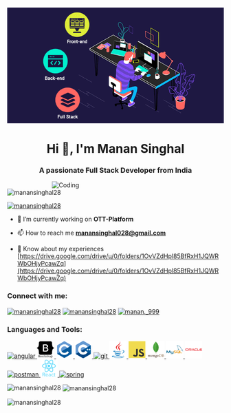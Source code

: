 ![logo](https://github.com/manansinghal28/manansinghal28/blob/main/Github%20Banner.png.gif)
<h1 align="center">Hi 👋, I'm Manan Singhal</h1>
<h3 align="center">A passionate Full Stack Developer from India</h3>
<img align="right" alt="Coding" width="400" src="https://user-images.githubusercontent.com/55389276/140866485-8fb1c876-9a8f-4d6a-98dc-08c4981eaf70.gif"



<p align="left"> <img src="https://komarev.com/ghpvc/?username=manansinghal28&label=Profile%20views&color=0e75b6&style=flat" alt="manansinghal28" /> </p>

<p align="left"> <a href="https://twitter.com/manansinghal28" target="blank"><img src="https://img.shields.io/twitter/follow/manansinghal28?logo=twitter&style=for-the-badge" alt="manansinghal28" /></a> </p>

- 🔭 I’m currently working on **OTT-Platform**

- 📫 How to reach me **manansinghal028@gmail.com**

- 📄 Know about my experiences [https://drive.google.com/drive/u/0/folders/1OvVZdHpl85BfRxH1JQWRWbOHjyPcawZq](https://drive.google.com/drive/u/0/folders/1OvVZdHpl85BfRxH1JQWRWbOHjyPcawZq)

<h3 align="left">Connect with me:</h3>
<p align="left">
<a href="https://twitter.com/manansinghal28" target="blank"><img align="center" src="https://raw.githubusercontent.com/rahuldkjain/github-profile-readme-generator/master/src/images/icons/Social/twitter.svg" alt="manansinghal28" height="30" width="40" /></a>
<a href="https://linkedin.com/in/manansinghal28" target="blank"><img align="center" src="https://raw.githubusercontent.com/rahuldkjain/github-profile-readme-generator/master/src/images/icons/Social/linked-in-alt.svg" alt="manansinghal28" height="30" width="40" /></a>
<a href="https://instagram.com/manan._999" target="blank"><img align="center" src="https://raw.githubusercontent.com/rahuldkjain/github-profile-readme-generator/master/src/images/icons/Social/instagram.svg" alt="manan._999" height="30" width="40" /></a>
</p>

<h3 align="left">Languages and Tools:</h3>
<p align="left"> <a href="https://angular.io" target="_blank" rel="noreferrer"> <img src="https://angular.io/assets/images/logos/angular/angular.svg" alt="angular" width="40" height="40"/> </a> <a href="https://getbootstrap.com" target="_blank" rel="noreferrer"> <img src="https://raw.githubusercontent.com/devicons/devicon/master/icons/bootstrap/bootstrap-plain-wordmark.svg" alt="bootstrap" width="40" height="40"/> </a> <a href="https://www.cprogramming.com/" target="_blank" rel="noreferrer"> <img src="https://raw.githubusercontent.com/devicons/devicon/master/icons/c/c-original.svg" alt="c" width="40" height="40"/> </a> <a href="https://www.w3schools.com/cpp/" target="_blank" rel="noreferrer"> <img src="https://raw.githubusercontent.com/devicons/devicon/master/icons/cplusplus/cplusplus-original.svg" alt="cplusplus" width="40" height="40"/> </a> <a href="https://git-scm.com/" target="_blank" rel="noreferrer"> <img src="https://www.vectorlogo.zone/logos/git-scm/git-scm-icon.svg" alt="git" width="40" height="40"/> </a> <a href="https://www.java.com" target="_blank" rel="noreferrer"> <img src="https://raw.githubusercontent.com/devicons/devicon/master/icons/java/java-original.svg" alt="java" width="40" height="40"/> </a> <a href="https://developer.mozilla.org/en-US/docs/Web/JavaScript" target="_blank" rel="noreferrer"> <img src="https://raw.githubusercontent.com/devicons/devicon/master/icons/javascript/javascript-original.svg" alt="javascript" width="40" height="40"/> </a> <a href="https://www.mongodb.com/" target="_blank" rel="noreferrer"> <img src="https://raw.githubusercontent.com/devicons/devicon/master/icons/mongodb/mongodb-original-wordmark.svg" alt="mongodb" width="40" height="40"/> </a> <a href="https://www.mysql.com/" target="_blank" rel="noreferrer"> <img src="https://raw.githubusercontent.com/devicons/devicon/master/icons/mysql/mysql-original-wordmark.svg" alt="mysql" width="40" height="40"/> </a> <a href="https://www.oracle.com/" target="_blank" rel="noreferrer"> <img src="https://raw.githubusercontent.com/devicons/devicon/master/icons/oracle/oracle-original.svg" alt="oracle" width="40" height="40"/> </a> <a href="https://postman.com" target="_blank" rel="noreferrer"> <img src="https://www.vectorlogo.zone/logos/getpostman/getpostman-icon.svg" alt="postman" width="40" height="40"/> </a> <a href="https://reactjs.org/" target="_blank" rel="noreferrer"> <img src="https://raw.githubusercontent.com/devicons/devicon/master/icons/react/react-original-wordmark.svg" alt="react" width="40" height="40"/> </a> <a href="https://spring.io/" target="_blank" rel="noreferrer"> <img src="https://www.vectorlogo.zone/logos/springio/springio-icon.svg" alt="spring" width="40" height="40"/> </a> </p>

<p><img align="left" src="https://github-readme-stats.vercel.app/api/top-langs?username=manansinghal28&show_icons=true&locale=en&layout=compact" alt="manansinghal28" /></p>

<p>&nbsp;<img align="center" src="https://github-readme-stats.vercel.app/api?username=manansinghal28&show_icons=true&locale=en" alt="manansinghal28" /></p>

<p><img align="center" src="https://github-readme-streak-stats.herokuapp.com/?user=manansinghal28&" alt="manansinghal28" /></p>

